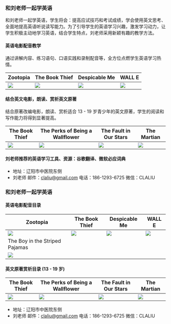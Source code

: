 ### 和刘老师一起学英语

和刘老师一起学英语，学生将会：提高应试技巧和考试成绩，学会使用英文思考、全面地提高英语听说读写能力。为了引导学生的英语学习兴趣，激发学习动力，让学生积极主动地学习英语，结合学生特点，刘老师采用新颖有趣的教学方法。

#### 英语电影配音教学

通过讲解内容、练习语句、口语实践和录制配音等，全方位点燃学生英语学习热情。

Zootopia | The Book Thief | Despicable Me | WALL E
--- | --- | --- | ---
![](http://i.imgur.com/l63hT5W.jpg) | ![](http://i.imgur.com/HXKE1XP.jpg) | ![](http://i.imgur.com/a8HPRlf.jpg) | ![](http://i.imgur.com/NMeC1Bd.jpg)

#### 结合英文电影，朗读、赏析英文原著

结合原著改编电影，朗读、赏析适合 13 - 19 岁青少年的英文原著，学生的阅读和写作能力将得到显著提高。

The Book Thief | The Perks of Being a Wallflower | The Fault in Our Stars | The Martian
--- | --- | --- | ---
![](http://i.imgur.com/oPwtiLg.jpg) | ![](http://i.imgur.com/nFeSNo5.jpg) | ![](http://i.imgur.com/DJqJZui.jpg) | ![](http://i.imgur.com/szZvftO.jpg)

#### 刘老师推荐的英语学习工具、资源：谷歌翻译、微软必应词典

* 地址：辽阳市中医院东侧
* 刘老师 邮件：claliu@gmail.com 电话：186-1293-6725 微信：CLALIU

### 和刘老师一起学英语

#### 英语电影配音目录

Zootopia | The Book Thief | Despicable Me | WALL E
--- | --- | --- | ---
![](http://i.imgur.com/l63hT5W.jpg) | ![](http://i.imgur.com/HXKE1XP.jpg) | ![](http://i.imgur.com/a8HPRlf.jpg) | ![](http://i.imgur.com/NMeC1Bd.jpg)
The Boy in the Striped Pajamas |
![](http://i.imgur.com/7RJhHi0.jpg) |

#### 英文原著赏析目录 (13 - 19 岁)

The Book Thief | The Perks of Being a Wallflower | The Fault in Our Stars | The Martian
--- | --- | --- | ---
![](http://i.imgur.com/oPwtiLg.jpg) | ![](http://i.imgur.com/nFeSNo5.jpg) | ![](http://i.imgur.com/DJqJZui.jpg) | ![](http://i.imgur.com/szZvftO.jpg)

* 地址：辽阳市中医院东侧
* 刘老师 邮件：claliu@gmail.com 电话：186-1293-6725 微信：CLALIU